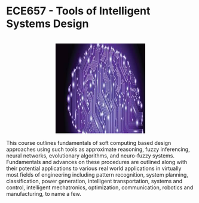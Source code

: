 ECE657 - Tools of Intelligent Systems Design
==============================
<!-- PROJECT LOGO -->
<br />
<div align="center">
  <a>
    <img src="intro.jpeg" alt="Logo" width="240" height="240">
  </a>
</div>

This course outlines fundamentals of soft computing based design approaches using such tools as approximate reasoning, fuzzy inferencing, neural networks, evolutionary algorithms, and neuro-fuzzy systems. Fundamentals and advances on these procedures are outlined along with their potential applications to various real world applications in virtually most fields of engineering including pattern recognition, system planning, classification, power generation, intelligent transportation, systems and control, intelligent mechatronics, optimization, communication, robotics and manufacturing, to name a few.
